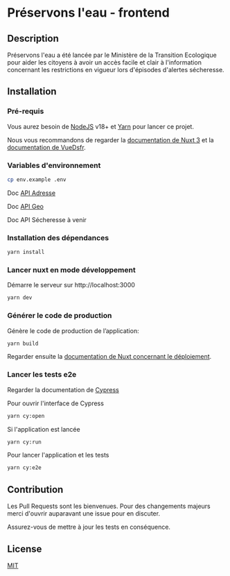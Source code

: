 # Préservons l'eau - frontend

## Description

Préservons l'eau a été lancée par le Ministère de la Transition Ecologique pour aider les citoyens à avoir un accès facile et clair à
l'information concernant les restrictions en vigueur lors d'épisodes d'alertes sécheresse.

## Installation

### Pré-requis

Vous aurez besoin de [NodeJS](https://nodejs.org/) v18+ et [Yarn](https://yarnpkg.com/) pour lancer ce projet.

Nous vous recommandons de regarder la [documentation de Nuxt 3](https://v3.nuxtjs.org)
et la [documentation de VueDsfr](https://vue-dsfr.netlify.app).

### Variables d'environnement

```bash
cp env.example .env
```

Doc [API Adresse](https://adresse.data.gouv.fr/api-doc/adresse)

Doc [API Geo](https://geo.api.gouv.fr/decoupage-administratif)

Doc API Sécheresse à venir

### Installation des dépendances

```bash
yarn install
```

### Lancer nuxt en mode développement

Démarre le serveur sur http://localhost:3000

```bash
yarn dev
```

### Générer le code de production

Génère le code de production de l’application:

```bash
yarn build
```

Regarder ensuite la [documentation de Nuxt concernant le déploiement](https://v3.nuxtjs.org/docs/deployment).

### Lancer les tests e2e

Regarder la documentation de [Cypress](https://www.cypress.io/)

Pour ouvrir l'interface de Cypress

```bash
yarn cy:open
```

Si l'application est lancée

```bash
yarn cy:run
```

Pour lancer l'application et les tests

```bash
yarn cy:e2e
```

## Contribution

Les Pull Requests sont les bienvenues. Pour des changements majeurs merci d'ouvrir auparavant une issue pour en discuter.

Assurez-vous de mettre à jour les tests en conséquence.

## License

[MIT](https://choosealicense.com/licenses/mit/)
